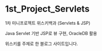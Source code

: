 # 1st_Project_Servlets

1차 미니프로젝트 위스키백과 (Servlets & JSP)

Java Servlet 기반 JSP로 뷰 구현, OracleDB 활용 

위스키를 주제로 한 블로그 사이트입니다.
